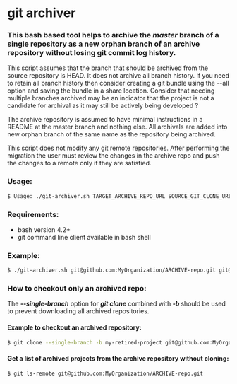 # git archiver

### This bash based tool helps to archive the ***master*** branch of a single repository as a new orphan branch of an archive repository without losing git commit log history.  

This script assumes that the branch that should be archived from the source repository is HEAD. It does not archive all branch history. If you need to retain all branch history then consider creating a git bundle using the --all option and saving the bundle in a share location. Consider that needing multiple branches archived may be an indicator that the project is not a candidate for archival as it may still be actively being developed ?

The archive repository is assumed to have minimal instructions in a README at the master branch and nothing else. All archivals are added into new orphan branch of the same name as the repository being archived.

This script does not modify any git remote repositories.  After performing the migration the user must review the changes in the archive repo and push the changes to a remote only if they are satisfied.

### Usage:

```sh
$ Usage: ./git-archiver.sh TARGET_ARCHIVE_REPO_URL SOURCE_GIT_CLONE_URL
```

### Requirements:
- bash version 4.2+
- git command line client available in bash shell

### Example:

```sh
$ ./git-archiver.sh git@github.com:MyOrganization/ARCHIVE-repo.git git@github.com:MyOrganization/obsolete-repo.git  
```

### How to checkout only an archived repo:

The ***--single-branch*** option for ***git clone*** combined with ***-b <project-name-as-branch-name>*** should be used to prevent downloading all archived repositories.

#### Example to checkout an archived repository:

```sh
$ git clone --single-branch -b my-retired-project git@github.com:MyOrganization/ARCHIVE-repo.git
```

#### Get a list of archived projects from the archive repository without cloning:

```sh
$ git ls-remote git@github.com:MyOrganization/ARCHIVE-repo.git
```

